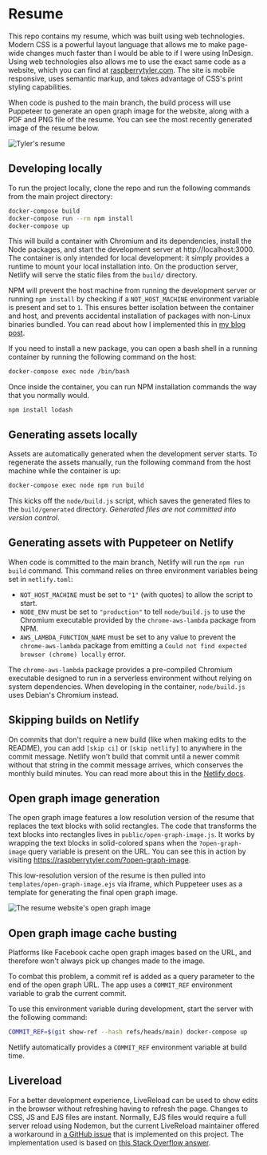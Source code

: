 # Resume

This repo contains my resume, which was built using web technologies. Modern CSS is a powerful layout language that allows me to make page-wide changes much faster than I would be able to if I were using InDesign. Using web technologies also allows me to use the exact same code as a website, which you can find at [raspberrytyler.com](https://raspberrytyler.com/). The site is mobile responsive, uses semantic markup, and takes advantage of CSS's print styling capabilities.

When code is pushed to the main branch, the build process will use Puppeteer to generate an open graph image for the website, along with a PDF and PNG file of the resume. You can see the most recently generated image of the resume below.

![Tyler's resume](https://raspberrytyler.com/generated/tyler-smith-resume.png)

## Developing locally

To run the project locally, clone the repo and run the following commands from the main project directory:

```sh
docker-compose build
docker-compose run --rm npm install
docker-compose up
```

This will build a container with Chromium and its dependencies, install the Node packages, and start the development server at http://localhost:3000. The container is only intended for local development: it simply provides a runtime to mount your local installation into. On the production server, Netlify will serve the static files from the `build/` directory.

NPM will prevent the host machine from running the development server or running `npm install` by checking if a `NOT_HOST_MACHINE` environment variable is present and set to `1`. This ensures better isolation between the container and host, and prevents accidental installation of packages with non-Linux binaries bundled. You can read about how I implemented this in [my blog post](https://dev.to/tylerlwsmith/prevent-npm-from-installing-packages-outside-of-a-docker-container-akh).

If you need to install a new package, you can open a bash shell in a running container by running the following command on the host:

```sh
docker-compose exec node /bin/bash
```

Once inside the container, you can run NPM installation commands the way that you normally would.

```
npm install lodash
```

## Generating assets locally

Assets are automatically generated when the development server starts. To regenerate the assets manually, run the following command from the host machine while the container is up:

```sh
docker-compose exec node npm run build
```

This kicks off the `node/build.js` script, which saves the generated files to the `build/generated` directory. _Generated files are not committed into version control_.

## Generating assets with Puppeteer on Netlify

When code is committed to the main branch, Netlify will run the `npm run build` command. This command relies on three environment variables being set in `netlify.toml`:

- `NOT_HOST_MACHINE` must be set to `"1"` (with quotes) to allow the script to start.
- `NODE_ENV` must be set to `"production"` to tell `node/build.js` to use the Chromium executable provided by the `chrome-aws-lambda` package from NPM.
- `AWS_LAMBDA_FUNCTION_NAME` must be set to any value to prevent the `chrome-aws-lambda` package from emitting a `Could not find expected browser (chrome) locally` error.

The `chrome-aws-lambda` package provides a pre-compiled Chromium executable designed to run in a serverless environment without relying on system dependencies. When developing in the container, `node/build.js` uses Debian's Chromium instead.

## Skipping builds on Netlify

On commits that don't require a new build (like when making edits to the README), you can add `[skip ci]` or `[skip netlify]` to anywhere in the commit message. Netlify won't build that commit until a newer commit without that string in the commit message arrives, which conserves the monthly build minutes. You can read more about this in the [Netlify docs](https://docs.netlify.com/site-deploys/manage-deploys/#skip-a-deploy).

## Open graph image generation

The open graph image features a low resolution version of the resume that replaces the text blocks with solid rectangles. The code that transforms the text blocks into rectangles lives in `public/open-graph-image.js`. It works by wrapping the text blocks in solid-colored spans when the `?open-graph-image` query variable is present on the URL. You can see this in action by visiting https://raspberrytyler.com/?open-graph-image.

This low-resolution version of the resume is then pulled into `templates/open-graph-image.ejs` via iframe, which Puppeteer uses as a template for generating the final open graph image.

![The resume website's open graph image](https://raspberrytyler.com/generated/open-graph-image.png)

## Open graph image cache busting

Platforms like Facebook cache open graph images based on the URL, and therefore won't always pick up changes made to the image.

To combat this problem, a commit ref is added as a query parameter to the end of the open graph URL. The app uses a `COMMIT_REF` environment variable to grab the current commit.

To use this environment variable during development, start the server with the following command:

```sh
COMMIT_REF=$(git show-ref --hash refs/heads/main) docker-compose up
```

Netlify automatically provides a `COMMIT_REF` environment variable at build time.

## Livereload

For a better development experience, LiveReload can be used to show edits in the browser without refreshing having to refresh the page. Changes to CSS, JS and EJS files are instant. Normally, EJS files would require a full server reload using Nodemon, but the current LiveReload maintainer offered a workaround in [a GitHub issue](https://github.com/napcs/node-livereload/issues/68#issuecomment-310928233) that is implemented on this project. The implementation used is based on [this Stack Overflow answer](https://stackoverflow.com/a/60542066/7759523).

